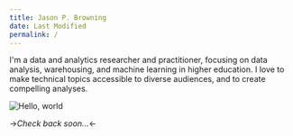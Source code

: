 ```yaml
---
title: Jason P. Browning 
date: Last Modified 
permalink: / 
---
```

I'm a data and analytics researcher and practitioner, focusing on data analysis, warehousing, and machine learning in higher education.  I love to make technical topics accessible to diverse audiences, and to create compelling analyses.

![Hello, world](/content/images/hello.jpg)

->*Check back soon...*<-